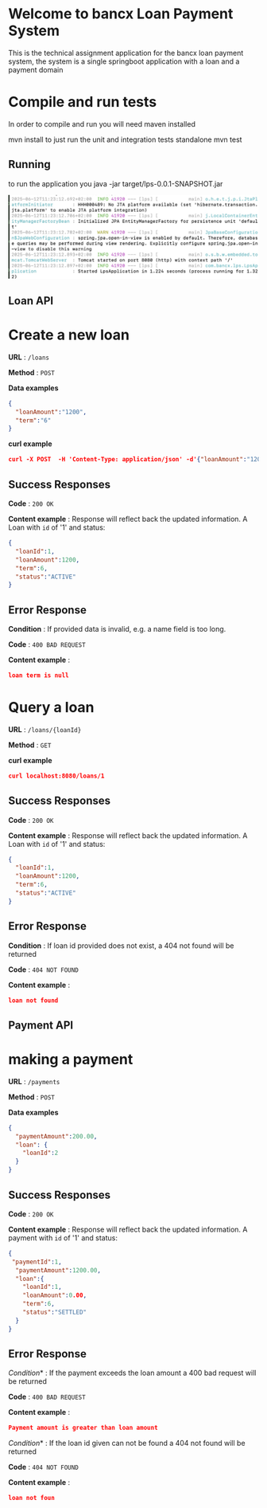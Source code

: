 
# Welcome to bancx Loan Payment System

This is the technical assignment application for the bancx loan payment system, the system is a single springboot application with a loan and a payment domain

# Compile and run tests
In order to compile and run you will need maven installed

mvn install
to just run the unit and integration tests standalone
mvn test

## Running

to run the application you
java -jar target/lps-0.0.1-SNAPSHOT.jar

![enter image description here](run.jpg)

## Loan API

# Create a new loan


**URL** : `/loans`

**Method** : `POST`


**Data examples**


```json
{
  "loanAmount":"1200",
  "term":"6"
}
```

**curl example**

```json
curl -X POST  -H 'Content-Type: application/json' -d'{"loanAmount":"1200","term":"6"}' http://localhost:8080/loans
```
## Success Responses


**Code** : `200 OK`

**Content example** : Response will reflect back the updated information. A
Loan with `id` of '1' and status:

```json
{
  "loanId":1,
  "loanAmount":1200,
  "term":6,
  "status":"ACTIVE"
}
```

## Error Response

**Condition** : If provided data is invalid, e.g. a name field is too long.

**Code** : `400 BAD REQUEST`

**Content example** :

```json
loan term is null
```

# Query a loan


**URL** : `/loans/{loanId}`

**Method** : `GET`

**curl example**
```json
curl localhost:8080/loans/1  
```
## Success Responses


**Code** : `200 OK`

**Content example** : Response will reflect back the updated information. A
Loan with `id` of '1' and status:

```json
{
  "loanId":1,
  "loanAmount":1200,
  "term":6,
  "status":"ACTIVE"
}
```

## Error Response

**Condition** : If loan id provided does not exist, a 404 not found will be returned

**Code** : `404 NOT FOUND`

**Content example** :

```json
loan not found
```
## Payment API
# making a payment


**URL** : `/payments`

**Method** : `POST`


**Data examples**


```json
{
  "paymentAmount":200.00,
  "loan": {
    "loanId":2
  }
}
```

## Success Responses


**Code** : `200 OK`

**Content example** : Response will reflect back the updated information. A
payment with `id` of '1' and status:

```json
{
 "paymentId":1,
  "paymentAmount":1200.00,
  "loan":{
    "loanId":1,
    "loanAmount":0.00,
    "term":6,
    "status":"SETTLED"
  }
}
```

## Error Response

*Condition** : If the payment exceeds the loan amount a 400 bad request will be returned 

**Code** : `400 BAD REQUEST`

**Content example** :

```json
Payment amount is greater than loan amount
```

*Condition** : If the loan id given can not be found a 404 not found will be returned

**Code** : `404 NOT FOUND`

**Content example** :

```json
loan not foun
```